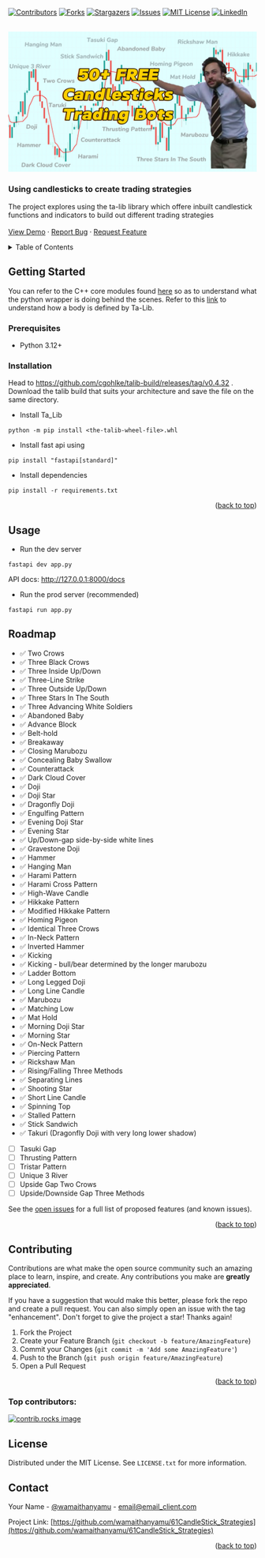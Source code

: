 <!-- Improved compatibility of back to top link: See: https://github.com/othneildrew/Best-README-Template/pull/73 -->
<a id="readme-top"></a>
<!--
*** Thanks for checking out the Best-README-Template. If you have a suggestion
*** that would make this better, please fork the repo and create a pull request
*** or simply open an issue with the tag "enhancement".
*** Don't forget to give the project a star!
*** Thanks again! Now go create something AMAZING! :D
-->
<!-- PROJECT SHIELDS -->
<!--
*** I'm using markdown "reference style" links for readability.
*** Reference links are enclosed in brackets [ ] instead of parentheses ( ).
*** See the bottom of this document for the declaration of the reference variables
*** for contributors-url, forks-url, etc. This is an optional, concise syntax you may use.
*** https://www.markdownguide.org/basic-syntax/#reference-style-links
-->
[![Contributors][contributors-shield]][contributors-url]
[![Forks][forks-shield]][forks-url]
[![Stargazers][stars-shield]][stars-url]
[![Issues][issues-shield]][issues-url]
[![MIT License][license-shield]][license-url]
[![LinkedIn][linkedin-shield]][linkedin-url]


<!-- PROJECT LOGO -->
<br />
<div align="center">
  <a href="https://github.com/wamaithanyamu/61CandleStick_Strategies">
    <img src="media/1.jpeg" alt="Logo" width="auto" height="auto">
  </a>

<h3 align="left">Using candlesticks to create trading strategies</h3>

  <p align="left">
    The project explores using the ta-lib library which offere inbuilt candlestick functions and indicators to build out different trading strategies
    <br />
    <br />
    <a href="https://github.com/wamaithanyamu/61CandleStick_Strategies">View Demo</a>
    ·
    <a href="https://github.com/wamaithanyamu/61CandleStick_Strategies/issues/new?labels=bug&template=bug-report---.md">Report Bug</a>
    ·
    <a href="https://github.com/wamaithanyamu/61CandleStick_Strategies/issues/new?labels=enhancement&template=feature-request---.md">Request Feature</a>
  </p>
</div>



<!-- TABLE OF CONTENTS -->
<details>
  <summary>Table of Contents</summary>
  <ol>
     <li>
      <a href="#getting-started">Getting Started</a>
      <ul>
        <li><a href="#prerequisites">Prerequisites</a></li>
        <li><a href="#installation">Installation</a></li>
      </ul>
    </li>
    <li><a href="#usage">Usage</a></li>
    <li><a href="#roadmap">Roadmap</a></li>
    <li><a href="#contributing">Contributing</a></li>
    <li><a href="#license">License</a></li>
    <li><a href="#contact">Contact</a></li>

  </ol>
</details>


<!-- GETTING STARTED -->
## Getting Started
You can refer to the C++ core modules found [here](https://github.com/TA-Lib/ta-lib/tree/main/src/ta_func) so as to understand what the python wrapper is doing behind the scenes. Refer to this [link](https://github.com/TA-Lib/ta-lib/blob/f393d2af97e5526a34b2e3f4bdad25d9e44f83ac/src/ta_common/ta_global.c#L125) to understand how a body is defined by Ta-Lib.

### Prerequisites
- Python 3.12+

### Installation
Head to https://github.com/cgohlke/talib-build/releases/tag/v0.4.32 . Download the talib build  that suits your architecture and save the file on the same directory.

- Install Ta_Lib 
```shell
python -m pip install <the-talib-wheel-file>.whl
```

- Install fast api using 
```shell
pip install "fastapi[standard]"
```

- Install dependencies 
```shell
pip install -r requirements.txt
```

<p align="right">(<a href="#readme-top">back to top</a>)</p>


<!-- USAGE EXAMPLES -->
## Usage

- Run the dev server

```shell
fastapi dev app.py
```
API docs: http://127.0.0.1:8000/docs   

- Run the prod server (recommended)

```shell
fastapi run app.py
```



<!-- ROADMAP -->
## Roadmap

- ✅ Two Crows
- ✅ Three Black Crows
- ✅ Three Inside Up/Down
- ✅ Three-Line Strike
- ✅ Three Outside Up/Down
- ✅ Three Stars In The South
- ✅ Three Advancing White Soldiers
- ✅ Abandoned Baby
- ✅ Advance Block
- ✅ Belt-hold
- ✅ Breakaway
- ✅ Closing Marubozu
- ✅ Concealing Baby Swallow
- ✅ Counterattack
- ✅ Dark Cloud Cover
- ✅ Doji
- ✅ Doji Star
- ✅ Dragonfly Doji
- ✅ Engulfing Pattern
- ✅ Evening Doji Star
- ✅ Evening Star
- ✅ Up/Down-gap side-by-side white lines
- ✅ Gravestone Doji
- ✅ Hammer
- ✅ Hanging Man
- ✅ Harami Pattern
- ✅ Harami Cross Pattern
- ✅ High-Wave Candle
- ✅ Hikkake Pattern
- ✅ Modified Hikkake Pattern
- ✅ Homing Pigeon
- ✅ Identical Three Crows
- ✅ In-Neck Pattern
- ✅ Inverted Hammer
- ✅ Kicking
- ✅ Kicking - bull/bear determined by the longer marubozu
- ✅ Ladder Bottom
- ✅ Long Legged Doji
- ✅ Long Line Candle
- ✅ Marubozu
- ✅ Matching Low
- ✅ Mat Hold
- ✅ Morning Doji Star
- ✅ Morning Star
- ✅ On-Neck Pattern
- ✅ Piercing Pattern
- ✅ Rickshaw Man
- ✅ Rising/Falling Three Methods
- ✅ Separating Lines
- ✅ Shooting Star
- ✅ Short Line Candle
- ✅ Spinning Top
- ✅ Stalled Pattern
- ✅ Stick Sandwich
- ✅ Takuri (Dragonfly Doji with very long lower shadow)
- [ ] Tasuki Gap
- [ ] Thrusting Pattern
- [ ] Tristar Pattern
- [ ] Unique 3 River
- [ ] Upside Gap Two Crows
- [ ] Upside/Downside Gap Three Methods

See the [open issues](https://github.com/wamaithanyamu/61CandleStick_Strategies/issues) for a full list of proposed features (and known issues).

<p align="right">(<a href="#readme-top">back to top</a>)</p>



<!-- CONTRIBUTING -->
## Contributing

Contributions are what make the open source community such an amazing place to learn, inspire, and create. Any contributions you make are **greatly appreciated**.

If you have a suggestion that would make this better, please fork the repo and create a pull request. You can also simply open an issue with the tag "enhancement".
Don't forget to give the project a star! Thanks again!

1. Fork the Project
2. Create your Feature Branch (`git checkout -b feature/AmazingFeature`)
3. Commit your Changes (`git commit -m 'Add some AmazingFeature'`)
4. Push to the Branch (`git push origin feature/AmazingFeature`)
5. Open a Pull Request

<p align="right">(<a href="#readme-top">back to top</a>)</p>

### Top contributors:

<a href="https://github.com/wamaithanyamu/61CandleStick_Strategies/graphs/contributors">
  <img src="https://contrib.rocks/image?repo=wamaithanyamu/61CandleStick_Strategies" alt="contrib.rocks image" />
</a>



<!-- LICENSE -->
## License

Distributed under the MIT License. See `LICENSE.txt` for more information.

<!-- CONTACT -->
## Contact

Your Name - [@wamaithanyamu](https://twitter.com/wamaithanyamu) - email@email_client.com

Project Link: [https://github.com/wamaithanyamu/61CandleStick_Strategies](https://github.com/wamaithanyamu/61CandleStick_Strategies)

<p align="right">(<a href="#readme-top">back to top</a>)</p>



<!-- MARKDOWN LINKS & IMAGES -->
<!-- https://www.markdownguide.org/basic-syntax/#reference-style-links -->
[contributors-shield]: https://img.shields.io/github/contributors/wamaithanyamu/61CandleStick_Strategies.svg?style=for-the-badge
[contributors-url]: https://github.com/wamaithanyamu/61CandleStick_Strategies/graphs/contributors
[forks-shield]: https://img.shields.io/github/forks/wamaithanyamu/61CandleStick_Strategies.svg?style=for-the-badge
[forks-url]: https://github.com/wamaithanyamu/61CandleStick_Strategies/network/members
[stars-shield]: https://img.shields.io/github/stars/wamaithanyamu/61CandleStick_Strategies.svg?style=for-the-badge
[stars-url]: https://github.com/wamaithanyamu/61CandleStick_Strategies/stargazers
[issues-shield]: https://img.shields.io/github/issues/wamaithanyamu/61CandleStick_Strategies.svg?style=for-the-badge
[issues-url]: https://github.com/wamaithanyamu/61CandleStick_Strategies/issues
[license-shield]: https://img.shields.io/github/license/wamaithanyamu/61CandleStick_Strategies.svg?style=for-the-badge
[license-url]: https://github.com/wamaithanyamu/61CandleStick_Strategies/blob/master/LICENSE.txt
[linkedin-shield]: https://img.shields.io/badge/-LinkedIn-black.svg?style=for-the-badge&logo=linkedin&colorB=555
[linkedin-url]: https://linkedin.com/in/wamaithanyamu
[product-screenshot]: images/screenshot.png
[Next.js]: https://img.shields.io/badge/next.js-000000?style=for-the-badge&logo=nextdotjs&logoColor=white
[Next-url]: https://nextjs.org/
[React.js]: https://img.shields.io/badge/React-20232A?style=for-the-badge&logo=react&logoColor=61DAFB
[React-url]: https://reactjs.org/
[Vue.js]: https://img.shields.io/badge/Vue.js-35495E?style=for-the-badge&logo=vuedotjs&logoColor=4FC08D
[Vue-url]: https://vuejs.org/
[Angular.io]: https://img.shields.io/badge/Angular-DD0031?style=for-the-badge&logo=angular&logoColor=white
[Angular-url]: https://angular.io/
[Svelte.dev]: https://img.shields.io/badge/Svelte-4A4A55?style=for-the-badge&logo=svelte&logoColor=FF3E00
[Svelte-url]: https://svelte.dev/
[Laravel.com]: https://img.shields.io/badge/Laravel-FF2D20?style=for-the-badge&logo=laravel&logoColor=white
[Laravel-url]: https://laravel.com
[Bootstrap.com]: https://img.shields.io/badge/Bootstrap-563D7C?style=for-the-badge&logo=bootstrap&logoColor=white
[Bootstrap-url]: https://getbootstrap.com
[JQuery.com]: https://img.shields.io/badge/jQuery-0769AD?style=for-the-badge&logo=jquery&logoColor=white
[JQuery-url]: https://jquery.com 
[YouTube Channel Subscribers]:(https://img.shields.io/youtube/channel/subscribers/:channelId)
